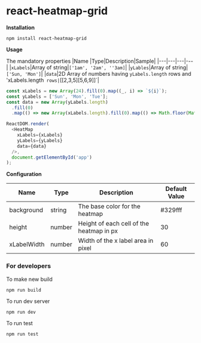 # react-heatmap-grid

**Installation**

```
npm install react-heatmap-grid
```


**Usage**

The mandatory properties 
|Name |Type|Description|Sample|
|---|---|---|---|
|`xLabels`|Array of string|`['1am', '2am', ''3am]`|
|`yLables`|Array of string|`['Sun, 'Mon']`|
|`data`|2D Array of numbers having `yLabels.length` rows and 'xLabels.length` rows|`[[2,3,5][5,6,9]]`| 

```javascript
const xLabels = new Array(24).fill(0).map((_, i) => `${i}`);
const yLabels = ['Sun', 'Mon', 'Tue'];
const data = new Array(yLabels.length)
  .fill(0)
  .map(() => new Array(xLabels.length).fill(0).map(() => Math.floor(Math.random() * 100)));

ReactDOM.render(
  <HeatMap
    xLabels={xLabels}
    yLabels={yLabels}
    data={data}
  />,
  document.getElementById('app')
);
```


**Configuration**

|Name |Type|Description|Default Value|
|---|---|---|---|
|background|string|The base color for the heatmap|#329fff|
|height|number|Height of each cell of the heatmap in px|30|
|xLabelWidth|number|Width of the x label area in pixel|60|


### For developers

To make new build
```
npm run build
```

To run dev server
```
npm run dev
```

To run test
```
npm run test
```
